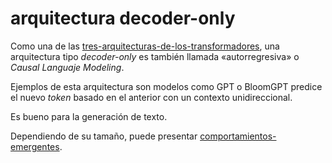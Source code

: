 # arquitectura decoder-only

Como una de las [tres-arquitecturas-de-los-transformadores](tres-arquitecturas-de-los-transformadores.md), una arquitectura tipo *decoder-only* es también llamada «autorregresiva» o *Causal Languaje Modeling*.

Ejemplos de esta arquitectura son modelos como GPT o BloomGPT predice el nuevo *token* basado en el anterior con un contexto unidireccional.

Es bueno para la generación de texto.

Dependiendo de su tamaño, puede presentar [comportamientos-emergentes](comportamientos-emergentes.md).
